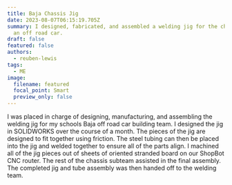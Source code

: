 ```yaml
---
title: Baja Chassis Jig
date: 2023-08-07T06:15:19.705Z
summary: I designed, fabricated, and assembled a welding jig for the chassis of
  an off road car.
draft: false
featured: false
authors:
  - reuben-lewis
tags:
  - ME
image:
  filename: featured
  focal_point: Smart
  preview_only: false
---
```

I was placed in charge of designing, manufacturing, and assembling the welding jig for my schools Baja off road car building team. I designed the jig in SOLIDWORKS over the course of a month. The pieces of the jig are designed to fit together using friction. The steel tubing can then be placed into the jig and welded together to ensure all of the parts align. I machined all of the jig pieces out of sheets of oriented stranded board on our ShopBot CNC router. The rest of the chassis subteam assisted in the final assembly. The completed jig and tube assembly was then handed off to the welding team.